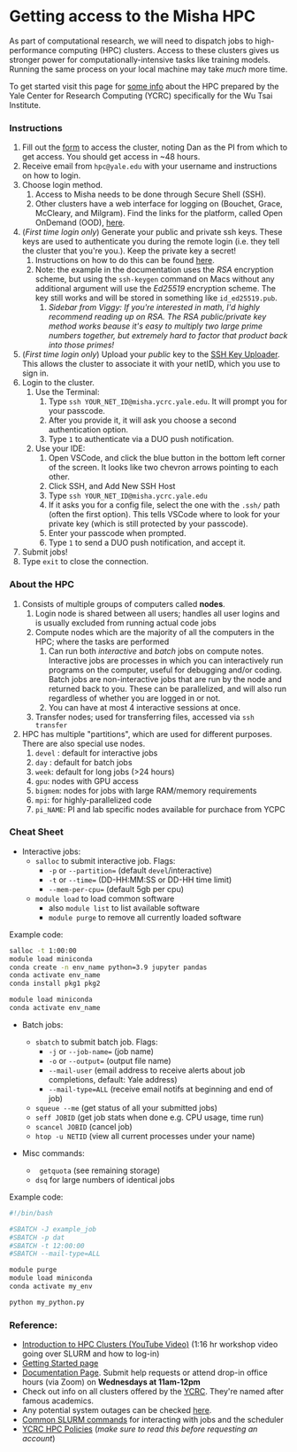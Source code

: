 # Getting access to the Misha HPC

As part of computational research, we will need to dispatch jobs to high-performance computing (HPC) clusters. Access to these clusters gives us stronger power for computationally-intensive tasks like training models. Running the same process on your local machine may take *much* more time.

To get started visit this page for [some info](https://docs.ycrc.yale.edu/clusters/misha/#access-the-cluster) about the HPC prepared by the Yale Center for Research Computing (YCRC) specifically for the Wu Tsai Institute.

### Instructions
1. Fill out the [form](https://docs.google.com/forms/d/e/1FAIpQLSfLghL1gSHRkIQj73zPzvLCJ0sojm9aUHZLQGBD_auD054gqA/viewform?usp=send_form) to access the cluster, noting Dan as the PI from which to get access. You should get access in ~48 hours. 
2. Receive email from `hpc@yale.edu` with your username and instructions on how to login.
3. Choose login method. 
    1. Access to Misha needs to be done through Secure Shell (SSH).
    2. Other clusters have a web interface for logging on (Bouchet, Grace, McCleary, and Milgram). Find the links for the platform, called Open OnDemand (OOD), [here](https://docs.ycrc.yale.edu/clusters-at-yale/access/ood/).
4. (*First time login only*) Generate your public and private ssh keys. These keys are used to authenticate you during the remote login (i.e. they tell the cluster that you're you.). Keep the private key a secret!
    1. Instructions on how to do this can be found [here](https://docs.ycrc.yale.edu/clusters-at-yale/access/ssh/).
    2. Note: the example in the documentation uses the *RSA* encryption scheme, but using the `ssh-keygen` command on Macs without any additional argument will use the *Ed25519* encryption scheme. The key still works and will be stored in something like `id_ed25519.pub`.
        1. *Sidebar from Viggy: If you're interested in math, I'd highly recommend reading up on RSA. The RSA public/private key method works beause it's easy to multiply two large prime numbers together, but extremely hard to factor that product back into those primes!*
5. (*First time login only*) Upload your *public* key to the [SSH Key Uploader](https://sshkeys.ycrc.yale.edu/cgi-bin/sshkeys.py). This allows the cluster to associate it with your netID, which you use to sign in.
6. Login to the cluster.
    1. Use the Terminal:
        1. Type `ssh YOUR_NET_ID@misha.ycrc.yale.edu`. It will prompt you for your passcode. 
        2. After you provide it, it will ask you choose a second authentication option. 
        3. Type `1` to authenticate via a DUO push notification.
    2. Use your IDE:
        1. Open VSCode, and click the blue button in the bottom left corner of the screen. It looks like two chevron arrows pointing to each other.
        2. Click SSH, and Add New SSH Host
        3. Type `ssh YOUR_NET_ID@misha.ycrc.yale.edu`
        4. If it asks you for a config file, select the one with the `.ssh/` path (often the first option). This tells VSCode where to look for your private key (which is still protected by your passcode).
        5. Enter your passcode when prompted.
        6. Type `1` to send a DUO push notification, and accept it.
7. Submit jobs!
8. Type `exit` to close the connection.


### About the HPC
1. Consists of multiple groups of computers called **nodes**.
    1. Login node is shared between all users; handles all user logins and is usually excluded from running actual code jobs
    2. Compute nodes which are the majority of all the computers in the HPC; where the tasks are performed
        1. Can run both *interactive* and *batch* jobs on compute notes. Interactive jobs are processes in which you can interactively run programs on the computer, useful for debugging and/or coding. Batch jobs are non-interactive jobs that are run by the node and returned back to you. These can be parallelized, and will also run regardless of whether you are logged in or not.
        2. You can have at most 4 interactive sessions at once.
    3. Transfer nodes; used for transferring files, accessed via `ssh transfer`
2. HPC has multiple "partitions", which are used for different purposes. There are also special use nodes.
    1. `devel` : default for interactive jobs
    2. `day` : default for batch jobs
    3. `week`: default for long jobs (>24 hours)
    4. `gpu`: nodes with GPU access
    4. `bigmem`: nodes for jobs with large RAM/memory requirements
    5. `mpi`: for highly-parallelized code
    6. `pi_NAME`: PI and lab specific nodes available for purchace from YCPC

### Cheat Sheet

* Interactive jobs:
    * `salloc` to submit interactive job. Flags:
        * `-p` or `--partition=` (default `devel`/interactive)
        * `-t` or `--time=` (DD-HH:MM:SS or DD-HH time limit)
        * `--mem-per-cpu=` (default 5gb per cpu)
    * `module load` to load common software
        * also `module list` to list available software
        * `module purge` to remove all currently loaded software

Example code:

```sh
salloc -t 1:00:00
module load miniconda
conda create -n env_name python=3.9 jupyter pandas
conda activate env_name
conda install pkg1 pkg2

module load miniconda 
conda activate env_name
```

* Batch jobs:
    * `sbatch` to submit batch job. Flags:
        * `-j` or `--job-name=` (job name)
        * `-o` or `--output=` (output file name)
        * `--mail-user` (email address to receive alerts about job completions, default: Yale address)
        * `--mail-type=ALL` (receive email notifs at beginning and end of job)
    * `squeue --me` (get status of all your submitted jobs)
    * `seff JOBID` (get job stats when done e.g. CPU usage, time run)
    * `scancel JOBID` (cancel job)
    * `htop -u NETID` (view all current processes under your name)

* Misc commands:
    * ` getquota` (see remaining storage)
    * `dsq` for large numbers of identical jobs

Example code:

```bash 
#!/bin/bash

#SBATCH -J example_job
#SBATCH -p dat
#SBATCH -t 12:00:00
#SBATCH --mail-type=ALL

module purge
module load miniconda
conda activate my_env

python my_python.py
```




### Reference:
* [Introduction to HPC Clusters (YouTube Video)](https://www.youtube.com/watch?v=SaiXaC0jRjE&t=2s) (1:16 hr workshop video going over SLURM and how to log-in)
* [Getting Started page](https://docs.ycrc.yale.edu/clusters-at-yale/)
* [Documentation Page](https://docs.ycrc.yale.edu). Submit help requests or attend drop-in office hours (via Zoom) on **Wednesdays at 11am-12pm**
* Check out info on all clusters offered by the [YCRC](https://docs.ycrc.yale.edu/clusters/). They're named after famous academics.
* Any potential system outages can be checked [here](https://research.computing.yale.edu/system-status).
* [Common SLURM commands](https://docs.ycrc.yale.edu/clusters-at-yale/job-scheduling/) for interacting with jobs and the scheduler
* [YCRC HPC Policies](https://research.computing.yale.edu/computing-resources/hpc-policies) (*make sure to read this before requesting an account*)
